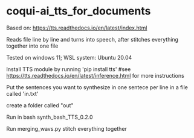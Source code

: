 # coqui-ai_tts_for_documents

Based on: https://tts.readthedocs.io/en/latest/index.html

Reads file line by line and turns into speech, after stitches everything together into one file

Tested on windows 11; WSL system: Ubuntu 20.04

Install TTS module by running 'pip install tts' #see https://tts.readthedocs.io/en/latest/inference.html for more instructions

Put the sentences you want to synthesize in one sentece per line in a file called 'in.txt'

create a folder called "out"

Run in bash synth_bash_TTS_0.2.0

Run merging_wavs.py stitch everything together
